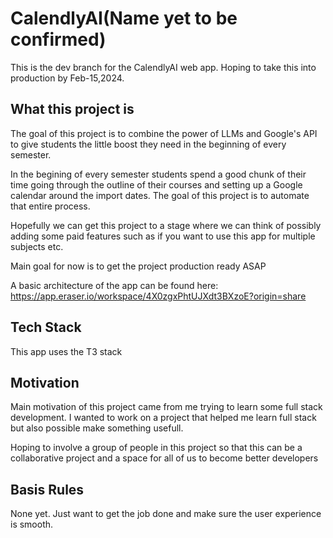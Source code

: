 # CalendlyAI(Name yet to be confirmed) 
This is the dev branch for the CalendlyAI web app. Hoping to take this into production by Feb-15,2024.
## What this project is
The goal of this project is to combine the power of LLMs and Google's API to give students the little boost they 
need in the beginning of every semester.

In the begining of every semester students spend a good chunk of their time going through the outline of their courses
and setting up a Google calendar around the import dates. The goal of this project is to automate that entire process.

Hopefully we can get this project to a stage where we can think of possibly adding some paid features such as if you 
want to use this app for multiple subjects etc.

Main goal for now is to get the project production ready ASAP

A basic architecture of the app can be found here: https://app.eraser.io/workspace/4X0zgxPhtUJXdt3BXzoE?origin=share
## Tech Stack
This app uses the T3 stack

## Motivation
Main motivation of this project came from me trying to learn some full stack development. I wanted to work on a project
that helped me learn full stack but also possible make something usefull.

Hoping to involve a group of people in this project so that this can be a collaborative project and a space for all of 
us to become better developers
## Basis Rules
None yet. Just want to get the job done and make sure the user experience is smooth. 

